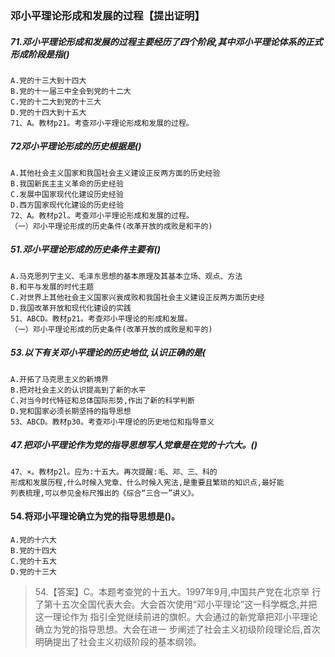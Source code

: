 ### 邓小平理论形成和发展的过程【提出证明】

##### 71.邓小平理论形成和发展的过程主要经历了四个阶段,其中邓小平理论体系的正式形成阶段是指()
    A.党的十三大到十四大
    B.党的十一届三中全会到党的十二大
    C.党的十二大到党的十三大
    D.党的十四大到十五大
    71、A。教材p21。考查邓小平理论形成和发展的过程。

##### 72邓小平理论形成的历史根据是()
    A.其他社会主义国家和我国社会主义建设正反两方面的历史经验
    B.我国新民主主义革命的历史经验
    C.发展中国家现代化建设历史经验
    D.西方国家现代化建设的历史经验
    72、A。教材p2l。考查邓小平理论形成和发展的过程。
    （一）邓小平理论形成的历史条件(改革开放的成败是和平的)

##### 51.邓小平理论形成的历史条件主要有()
    A.马克思列宁主义、毛泽东思想的基本原理及其基本立场、观点、方法
    B.和平与发展的时代主题
    C.对世界上其他社会主义国家兴衰成败和我国社会主义建设正反两方面历史经
    D.我国改革开放和现代化建设的实践
    51、ABCD。教材p21。考查邓小平理论的形成和发展。
    （一）邓小平理论形成的历史条件(改革开放的成败是和平的)

##### 53.以下有关邓小平理论的历史地位,认识正确的是(
    A.开拓了马克思主义的新境界
    B.把对社会主义的认识提高到了新的水平
    C.对当今时代特征和总体国际形势,作出了新的科学判断
    D.党和国家必须长期坚持的指导思想
    53、ABCD。教材p30。考查邓小平理论的历史地位和指导意义    

##### 47.把邓小平理论作为党的指导思想写人党章是在党的十六大。()
    47、×。教材p2l。应为:十五大。再次提醒:毛、邓、三、科的
    形成和发展历程,什么时候入党章、什么时候入宪法,是重要且繁琐的知识点,最好能
    列表梳理,可以参见金标尺推出的《综合“三合一”讲义》。
   
#### 54.将邓小平理论确立为党的指导思想是()。
    A.党的十六大
    B.党的十四大
    C.党的十五大
    D.党的十三大
>   54.【答案】C。本题考查党的十五大。1997年9月,中国共产党在北京举
行了第十五次全国代表大会。大会首次使用“邓小平理论”这一科学概念,并把这一理论作为
指引全党继续前进的旗帜。大会通过的新党章把邓小平理论确立为党的指导思想。大会在进一
步阐述了社会主义初级阶段理论后,首次明确提出了社会主义初级阶段的基本纲领。

















    